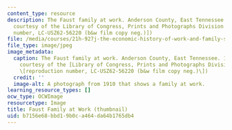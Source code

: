 ```yaml
---
content_type: resource
description: The Faust family at work. Anderson County, East Tennessee. 1910. (Image
  courtesy of the Library of Congress, Prints and Photographs Division [reproduction
  number, LC-USZ62-56220 (b&w film copy neg.)])
file: /media/courses/21h-927j-the-economic-history-of-work-and-family-spring-2005/b7156e68bbd19b0ca464da64b1765db4_21h-927js05-th.jpg
file_type: image/jpeg
image_metadata:
  caption: The Faust family at work. Anderson County, East Tennessee. 1910. (Image
    courtesy of the [Library of Congress, Prints and Photographs Division](http://www.loc.gov/rr/print/)
    \[reproduction number, LC-USZ62-56220 (b&w film copy neg.)\])
  credit: ''
  image-alt: A photograph from 1910 that shows a family at work.
learning_resource_types: []
ocw_type: OCWImage
resourcetype: Image
title: Faust Family at Work (thumbnail)
uid: b7156e68-bbd1-9b0c-a464-da64b1765db4
---
```

